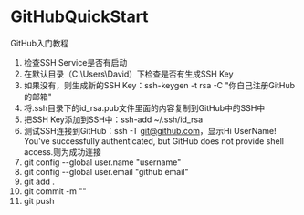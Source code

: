 # GitHubQuickStart
GitHub入门教程

1. 检查SSH Service是否有启动
2. 在默认目录（C:\Users\David）下检查是否有生成SSH Key
3. 如果没有，则生成新的SSH Key：ssh-keygen -t rsa -C "你自己注册GitHub的邮箱" 
4. 将.ssh目录下的id_rsa.pub文件里面的内容复制到GitHub中的SSH中
5. 把SSH Key添加到SSH中：ssh-add ~/.ssh/id_rsa
6. 测试SSH连接到GitHub：ssh -T git@github.com，显示Hi UserName! You've successfully authenticated, but GitHub does not provide shell access.则为成功连接
7. git config --global user.name "username"
8. git config --global user.email "github email"
9. git add .
10. git commit -m ""
11. git push